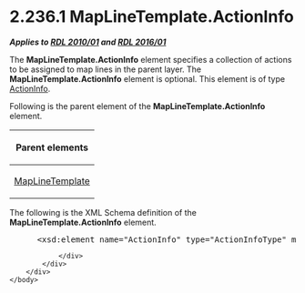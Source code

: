 <html dir="LTR" xmlns:mshelp="http://msdn.microsoft.com/mshelp" xmlns:ddue="http://ddue.schemas.microsoft.com/authoring/2003/5" xmlns:xlink="http://www.w3.org/1999/xlink" xmlns:tool="http://www.microsoft.com/tooltip">
    <head>
        <meta http-equiv="Content-Type" content="text/html; CHARSET=utf-8"></meta>
        <meta name="save" content="history"></meta>
        <title>2.236.1 MapLineTemplate.ActionInfo</title>
        <xml>
            <mshelp:toctitle title="2.236.1 MapLineTemplate.ActionInfo"></mshelp:toctitle>
            <mshelp:rltitle title="[MS-RDL]: MapLineTemplate.ActionInfo"></mshelp:rltitle>
            <mshelp:keyword index="A" term="5ab51cf5-fa4f-4742-8db5-91f7a517cc50"></mshelp:keyword>
            <mshelp:attr name="DCSext.ContentType" value="open specification"></mshelp:attr>
            <mshelp:attr name="AssetID" value="5ab51cf5-fa4f-4742-8db5-91f7a517cc50"></mshelp:attr>
            <mshelp:attr name="TopicType" value="kbRef"></mshelp:attr>
            <mshelp:attr name="DCSext.Title" value="[MS-RDL]: MapLineTemplate.ActionInfo" />
        </xml>
    </head>
    <body>
        <div id="header">
            <h1 class="heading">2.236.1 MapLineTemplate.ActionInfo</h1>
        </div>
        <div id="mainSection">
            <div id="mainBody">
                <div id="allHistory" class="saveHistory"></div>
                <div id="sectionSection0" class="section" name="collapseableSection">
                    

<p><b><i>Applies to </i></b><a href="3428e690-a348-4ec7-8a6a-8efb42d2cdee.htm"><b><i>RDL 2010/01</i></b></a><b><i>
and </i></b><a href="52ce3983-2bfc-4e72-9359-42aaf5fe4509.htm"><b><i>RDL 2016/01</i></b></a></p>

<p>The <b>MapLineTemplate.ActionInfo</b> element specifies a
collection of actions to be assigned to map lines in the parent layer. The <b>MapLineTemplate.ActionInfo</b>
element is optional. This element is of type <a href="c2f76273-c025-42ba-bccf-91067d997228.htm">ActionInfo</a>.</p>

<p>Following is the parent element of the <b>MapLineTemplate.ActionInfo</b>
element.</p>

<table>
 <thead>
  <tr>
   <th>
   <p>Parent elements</p>
   </th>
  </tr>
 </thead>
 <tr>
  <td>
  <p><a href="37e2d016-be53-44eb-a5ae-5a01d6400909.htm">MapLineTemplate</a></p>
  </td>
 </tr>
</table>

<p>The following is the XML Schema definition of the <b>MapLineTemplate.ActionInfo</b>
element.           </p>

<dl>
<dd>
<div><pre> &lt;xsd:element name=&quot;ActionInfo&quot; type=&quot;ActionInfoType&quot; minOccurs=&quot;0&quot; /&gt;
</pre></div>
</dd></dl>


                </div>
            </div>
        </div>
    </body>
</html>